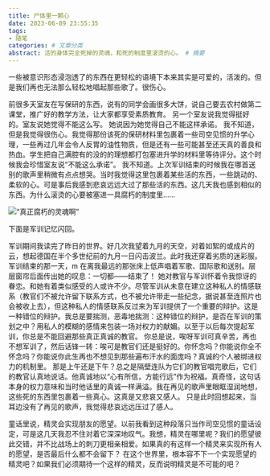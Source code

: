 ```yaml
---
title: 尸体里一颗心
date: 2023-06-09 23:55:35
tags:
- 随笔
categories: # 文章分类
abstract: 活的身体完全死掉的灵魂，和死的制度里滚烫的心。 # 摘要
---
```


一些被意识形态浸泡透了的东西在更轻松的语境下本来其实是可爱的，活泼的。但是我们再也无法那么轻松地唱起那些歌了。很伤心。

前很多天室友在写保研的东西，说有的同学会画很多大饼，说自己要去农村做第二课堂，推广好的教学方法，让大家都享受素质教育。
另一个室友说我觉得挺好的。室友说她觉得不能这么写。
她说因为她觉得自己不能这样承诺。
我不知道，但是我觉得很伤心。我觉得那份该死的保研材料里包裹着一些司空见惯的升学心理，一些再过几年会令人反胃的油性物质，但是还有一些可能甚至还天真的善良和热血。学生把自己满腔有的没的的理想都打包塞进升学的材料里等待评分。这个时候我会珍惜室友说“不能这么承诺”。
我不知道。上次军训结束的时候我在哪首送别的歌声里稍微有点点想哭。当时我觉得这里包裹着某些活的东西，一些跳动的、柔软的心。可是事后我感到悲哀远远大过了那些活的东西。这几天我也感到相似的东西。为什么滚烫的心要被塞进一具腐朽的制度里……

![“真正腐朽的灵魂啊”](<Screenshot 2023-05-02 at 01.18.02.png>)

下面是军训记忆闪回。

军训期间我读完了昨日的世界。好几次我望着九月的天空，对着如絮的或成片的云，想起德国在半个多世纪前的九月一日闪击波兰。此时我还穿着劣质的迷彩服。
军训结束的那一天，m 在离我最远的那张床上低声唱着军歌、国际歌和送别。层层窗帘后面传出她的叹息：一切都——结束了！
她对教官与军训怀着令我惊讶的眷恋。和她有着类似感受的人或许不少。尽管军训从未意在建立这种私人的情感联系（教官们不被允许留下联系方式，也不被允许带走一些纪念，据说甚至连照片也会被收上去），但这种私人的情感联系反过来为军训提供了一个重要的辩护。这是一种错位的辩护。我总是要揣测，恶毒地揣测：这种错位的辩护，是否在军训的策划之中？用私人的模糊的感情来包装一场对权力的献媚。以至于以后每次提起军训，你总是不能回避那些真正真诚的教官。
你总是说，唉呀军训可真辛苦，再也不想军训了，然后话锋一转：唉可是教官们还是挺好的。你怀念吗？你能说你全不怀念吗？你能说你此生再也不想见到那些遍布汗水的面庞吗？真诚的个人被绑进权力的机制里。
那是上午还是下午？总之是隔壁连队为它们的教官唱完歌后，它们的教官认真地说话。他真诚地以“心有所信，方能行远”作为祝福。真奇怪，这句话本身的权力意味和当时他话里的真诚一样满溢。我在再见的歌声里眼眶湿润地想，这些死的东西里包裹着一些真心。这真是又悲哀又感人。
只是此时回想起来，当耳边没有了再见的歌声，我觉得悲哀远远压过了感人。

童话里说，精灵会实现朋友的愿望。以前我看到这种段落只当作司空见惯的童话设定，可是这几天我忍不住对着它深深地叹气。我想，精灵在哪里呢？我们的愿望彼此交错，并不比战场上的刺刀更相亲相爱。如果真的有这样一个精灵来实现所有人的愿望，是否最后什么都不会留下？
在这个世界里，根本容不下一个实现愿望的精灵吧？如果我们必须期待一个这样的精灵，反而说明精灵是不可能的吧？